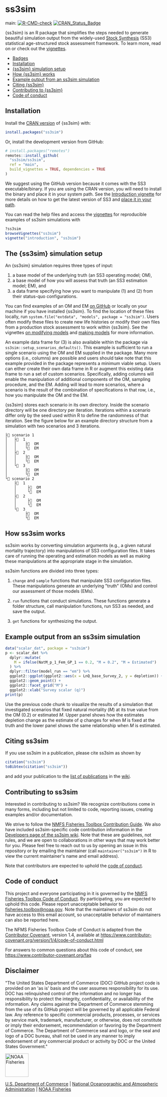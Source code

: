ss3sim
======

main: [![R-CMD-check](https://github.com/ss3sim/ss3sim/workflows/R-CMD-check/badge.svg)](https://github.com/ss3sim/ss3sim/actions?query=workflow%3AR-CMD-check) [![CRAN\_Status\_Badge](http://www.r-pkg.org/badges/version/ss3sim)](https://cran.r-project.org/package=ss3sim)

{ss3sim} is an R package that simplifies the steps needed to generate beautiful simulation output from the widely-used [Stock Synthesis](https://github.com/nmfs-stock-synthesis/stock-synthesis) (SS3) statistical age-structured stock assessment framework. To learn more, read on or check out the [vignettes](https://ss3sim.github.io/ss3sim/).

-   [Badges](#badges)
-   [Installation](#installation)
-   [{ss3sim} simulation setup](#the-ss3sim-simulation-setup)
-   [How {ss3sim} works](#how-ss3sim-works)
-   [Example output from an ss3sim simulation](#example-output-from-an-ss3sim-simulation)
-   [Citing {ss3sim}](#citing-ss3sim)
-   [Contributing to {ss3sim}](#contributing-to-ss3sim)
-   [Code of conduct](#code-of-conduct)

Installation
------------

Install the [CRAN version](https://cran.r-project.org/package=ss3sim) of {ss3sim} with:

``` r
install.packages("ss3sim")
```

Or, install the development version from GitHub:

``` r
# install.packages("remotes")
remotes::install_github(
  "ss3sim/ss3sim",
  ref = "main",
  build_vignettes = TRUE, dependencies = TRUE
)
```

We suggest using the GitHub version because it comes with the SS3 executable/binary. If you are using the CRAN version, you will need to install the binary and place it in your system path. See the [Introduction vignette](https://ss3sim.github.io/ss3sim/articles/introduction.html) for more details on how to get the latest version of SS3 and [place it in your path](https://ss3sim.github.io/ss3sim/articles/introduction.html#installing-stock-synthesis).

You can read the help files and access the [vignettes](http://ss3sim.github.io/ss3sim/) for reproducible examples of ss3sim simulations with

``` r
?ss3sim
browseVignettes("ss3sim")
vignette("introduction", "ss3sim")
```

The {ss3sim} simulation setup
-----------------------------

An {ss3sim} simulation requires three types of input:

1.  a base model of the underlying truth (an SS3 operating model; OM),
2.  a base model of how you will assess that truth (an SS3 estimation model; EM), and
3.  a data frame specifying how you want to manipulate (1) and (2) from their status-quo configurations.

You can find examples of an OM and EM [on GitHub](https://github.com/ss3sim/ss3sim/tree/master/inst/extdata/models) or locally on your machine if you have installed {ss3sim}. To find the location of these files locally, run `system.file("extdata", "models", package = "ss3sim")`. Users often modify these files to create new life histories or modify their own files from a production stock assessment to work within {ss3sim}. See the vignettes [ on modifying models](https://ss3sim.github.io/ss3sim/articles/modifying-models.html) and [making models](https://ss3sim.github.io/ss3sim/articles/making-models.html) for more information.

An example data frame for (3) is also available within the package via `ss3sim::setup_scenarios_defaults()`. This example is sufficient to run a single scenario using the OM and EM supplied in the package. Many more options (i.e., columns) are possible and users should take note that this example provided in the package represents a minimum viable setup. Users can either create their own data frame in R or augment this existing data frame to run a set of custom scenarios. Specifically, adding columns will enable the manipulation of additional components of the OM, sampling procedure, and the EM. Adding will lead to more scenarios, where a scenario is the result of the combination of specifications in that row, i.e., how you manipulate the OM and the EM.

{ss3sim} stores each scenario in its own directory. Inside the scenario directory will be one directory per iteration. Iterations within a scenario differ only by the seed used within R to define the randomness of that iteration. See the figure below for an example directory structure from a simulation with two scenarios and 3 iterations.

```
├📁 scenario 1
│   ├📁  1
│   │    ├📁  OM
│   │    └📁  EM
│   ├📁  2
│   │    ├📁  OM
│   │    └📁  EM
│   └📁  3
│        ├📁  OM
│        └📁  EM
└📁 scenario 2
    ├📁  1
    │     ├📁  OM
    │     └📁  EM
    ├📁  2
    │     ├📁  OM
    │     └📁  EM
    └📁  3
         ├📁  OM
         └📁  EM
```

How ss3sim works
----------------

ss3sim works by converting simulation arguments (e.g., a given natural mortality trajectory) into manipulations of SS3 configuration files. It takes care of running the operating and estimation models as well as making these manipulations at the appropriate stage in the simulation.

ss3sim functions are divided into three types:

1.  `change` and `sample` functions that manipulate SS3 configuration files. These manipulations generate an underlying "truth" (OMs) and control our assessment of those models (EMs).

2.  `run` functions that conduct simulations. These functions generate a folder structure, call manipulation functions, run SS3 as needed, and save the output.

3.  `get` functions for synthesizing the output.

Example output from an ss3sim simulation
----------------------------------------

```r
data("scalar_dat", package = "ss3sim")
p <- scalar_dat %>%
  dplyr::mutate(
    M = ifelse(NatM_p_1_Fem_GP_1 == 0.2, "M = 0.2", "M = Estimated")
  ) %>%
  dplyr::filter(model_run == "em") %>%
  ggplot2::ggplot(ggplot2::aes(x = LnQ_base_Survey_2, y = depletion)) +
  ggplot2::geom_point() +
  ggplot2::facet_grid("M") +
  ggplot2::xlab("Survey scalar (q)")
print(p)
```

Use the previous code chunk to visualize the results of a simulation that investigated scenarios that fixed natural mortality (*M*) at its true value from the OM (0.2) or estimated *M*. Upper panel shows how the estimates depletion change as the estimate of *q* changes for when *M* is fixed at the truth and the lower panel shows the same relationship when *M* is estimated.

Citing ss3sim
-------------

If you use ss3sim in a publication, please cite ss3sim as shown by

``` r
citation("ss3sim")
toBibtex(citation("ss3sim"))
```

and add your publication to the
[list of publications](https://github.com/ss3sim/ss3sim/wiki/manuscripts)
in the [wiki](https://github.com/ss3sim/ss3sim/wiki).

Contributing to ss3sim
----------------------

Interested in contributing to ss3sim? We recognize contributions come in many forms, including but not limited to code, reporting issues, creating examples and/or documentation.

We strive to follow the [NMFS Fisheries Toolbox Contribution Guide](https://github.com/nmfs-fish-tools/Resources/blob/master/CONTRIBUTING.md). We also have included ss3sim-specific code contribution information in the [Developers page of the ss3sim wiki](https://github.com/ss3sim/ss3sim/wiki/developers). Note that these are guidelines, not rules, and we are open to collaborations in other ways that may work better for you. Please feel free to reach out to us by opening an issue in this repository or by emailing the maintainer (call `maintainer("ss3sim")` in R to view the current maintainer's name and email address). 

Note that contributors are expected to uphold the [code of conduct](#code-of-conduct).

Code of conduct
---------------

This project and everyone participating in it is governed by the [NMFS Fisheries Toolbox Code of Conduct](https://github.com/nmfs-fish-tools/Resources/blob/master/CODE_OF_CONDUCT.md). By participating, you are expected to uphold this code. Please report unacceptable behavior to [fisheries.toolbox@noaa.gov](mailto:fisheries.toolbox@noaa.gov). Note that the maintainers of ss3sim do not have access to this email account, so unacceptable behavior of maintainers can also be reported here.

The NFMS Fisheries Toolbox Code of Conduct is adapted from the [Contributor Covenant][homepage], version 1.4,
available at https://www.contributor-covenant.org/version/1/4/code-of-conduct.html

[homepage]: https://www.contributor-covenant.org

For answers to common questions about this code of conduct, see
https://www.contributor-covenant.org/faq


Disclaimer
----------

"The United States Department of Commerce (DOC) GitHub project code is provided on an 'as is' basis and the user assumes responsibility for its use. DOC has relinquished control of the information and no longer has responsibility to protect the integrity, confidentiality, or availability of the information. Any claims against the Department of Commerce stemming from the use of its GitHub project will be governed by all applicable Federal law. Any reference to specific commercial products, processes, or services by service mark, trademark, manufacturer, or otherwise, does not constitute or imply their endorsement, recommendation or favoring by the Department of Commerce. The Department of Commerce seal and logo, or the seal and logo of a DOC bureau, shall not be used in any manner to imply endorsement of any commercial product or activity by DOC or the United States Government."

<img src="https://raw.githubusercontent.com/nmfs-general-modeling-tools/nmfspalette/main/man/figures/noaa-fisheries-rgb-2line-horizontal-small.png" height="75" alt="NOAA Fisheries">

[U.S. Department of Commerce](https://www.commerce.gov/) | [National Oceanographic and Atmospheric Administration](https://www.noaa.gov) | [NOAA Fisheries](https://www.fisheries.noaa.gov/)
